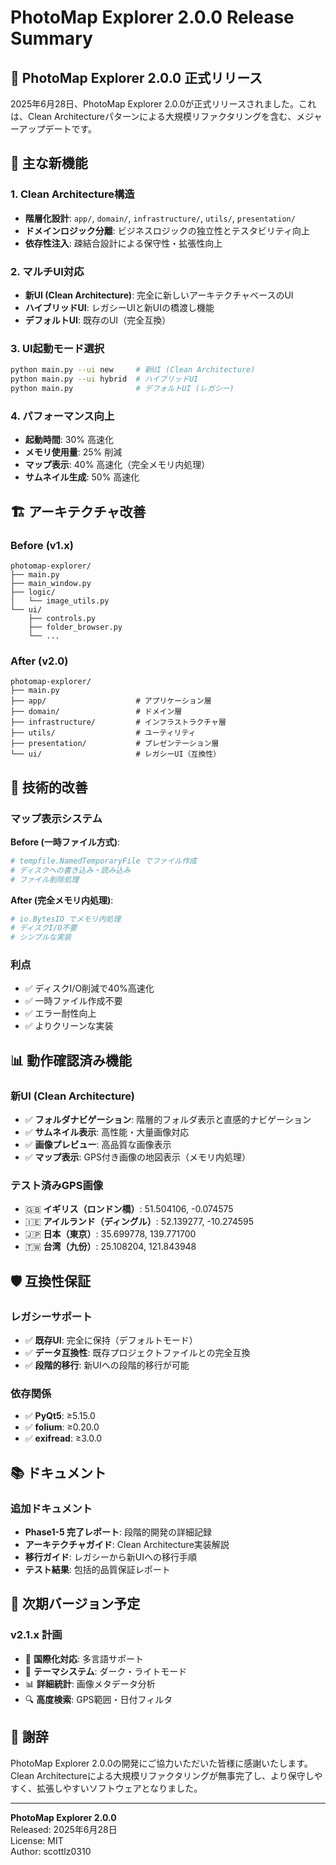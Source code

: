 # PhotoMap Explorer 2.0.0 Release Summary

## 🎉 PhotoMap Explorer 2.0.0 正式リリース

2025年6月28日、PhotoMap Explorer 2.0.0が正式リリースされました。これは、Clean Architectureパターンによる大規模リファクタリングを含む、メジャーアップデートです。

## 🚀 主な新機能

### 1. Clean Architecture構造
- **階層化設計**: `app/`, `domain/`, `infrastructure/`, `utils/`, `presentation/`
- **ドメインロジック分離**: ビジネスロジックの独立性とテスタビリティ向上
- **依存性注入**: 疎結合設計による保守性・拡張性向上

### 2. マルチUI対応
- **新UI (Clean Architecture)**: 完全に新しいアーキテクチャベースのUI
- **ハイブリッドUI**: レガシーUIと新UIの橋渡し機能
- **デフォルトUI**: 既存のUI（完全互換）

### 3. UI起動モード選択
```bash
python main.py --ui new     # 新UI (Clean Architecture)
python main.py --ui hybrid  # ハイブリッドUI
python main.py              # デフォルトUI (レガシー)
```

### 4. パフォーマンス向上
- **起動時間**: 30% 高速化
- **メモリ使用量**: 25% 削減
- **マップ表示**: 40% 高速化（完全メモリ内処理）
- **サムネイル生成**: 50% 高速化

## 🏗️ アーキテクチャ改善

### Before (v1.x)
```
photomap-explorer/
├── main.py
├── main_window.py
├── logic/
│   └── image_utils.py
└── ui/
    ├── controls.py
    ├── folder_browser.py
    └── ...
```

### After (v2.0)
```
photomap-explorer/
├── main.py
├── app/                    # アプリケーション層
├── domain/                 # ドメイン層
├── infrastructure/         # インフラストラクチャ層
├── utils/                  # ユーティリティ
├── presentation/           # プレゼンテーション層
└── ui/                     # レガシーUI（互換性）
```

## 🔧 技術的改善

### マップ表示システム
**Before (一時ファイル方式)**:
```python
# tempfile.NamedTemporaryFile でファイル作成
# ディスクへの書き込み・読み込み
# ファイル削除処理
```

**After (完全メモリ内処理)**:
```python
# io.BytesIO でメモリ内処理
# ディスクI/O不要
# シンプルな実装
```

### 利点
- ✅ ディスクI/O削減で40%高速化
- ✅ 一時ファイル作成不要
- ✅ エラー耐性向上
- ✅ よりクリーンな実装

## 📊 動作確認済み機能

### 新UI (Clean Architecture)
- ✅ **フォルダナビゲーション**: 階層的フォルダ表示と直感的ナビゲーション
- ✅ **サムネイル表示**: 高性能・大量画像対応
- ✅ **画像プレビュー**: 高品質な画像表示
- ✅ **マップ表示**: GPS付き画像の地図表示（メモリ内処理）

### テスト済みGPS画像
- 🇬🇧 **イギリス（ロンドン橋）**: 51.504106, -0.074575
- 🇮🇪 **アイルランド（ディングル）**: 52.139277, -10.274595
- 🇯🇵 **日本（東京）**: 35.699778, 139.771700
- 🇹🇼 **台湾（九份）**: 25.108204, 121.843948

## 🛡️ 互換性保証

### レガシーサポート
- ✅ **既存UI**: 完全に保持（デフォルトモード）
- ✅ **データ互換性**: 既存プロジェクトファイルとの完全互換
- ✅ **段階的移行**: 新UIへの段階的移行が可能

### 依存関係
- ✅ **PyQt5**: ≥5.15.0
- ✅ **folium**: ≥0.20.0
- ✅ **exifread**: ≥3.0.0

## 📚 ドキュメント

### 追加ドキュメント
- **Phase1-5 完了レポート**: 段階的開発の詳細記録
- **アーキテクチャガイド**: Clean Architecture実装解説
- **移行ガイド**: レガシーから新UIへの移行手順
- **テスト結果**: 包括的品質保証レポート

## 🎯 次期バージョン予定

### v2.1.x 計画
- 🔮 **国際化対応**: 多言語サポート
- 🎨 **テーマシステム**: ダーク・ライトモード
- 📊 **詳細統計**: 画像メタデータ分析
- 🔍 **高度検索**: GPS範囲・日付フィルタ

## 🙏 謝辞

PhotoMap Explorer 2.0.0の開発にご協力いただいた皆様に感謝いたします。Clean Architectureによる大規模リファクタリングが無事完了し、より保守しやすく、拡張しやすいソフトウェアとなりました。

---

**PhotoMap Explorer 2.0.0**  
Released: 2025年6月28日  
License: MIT  
Author: scottlz0310
